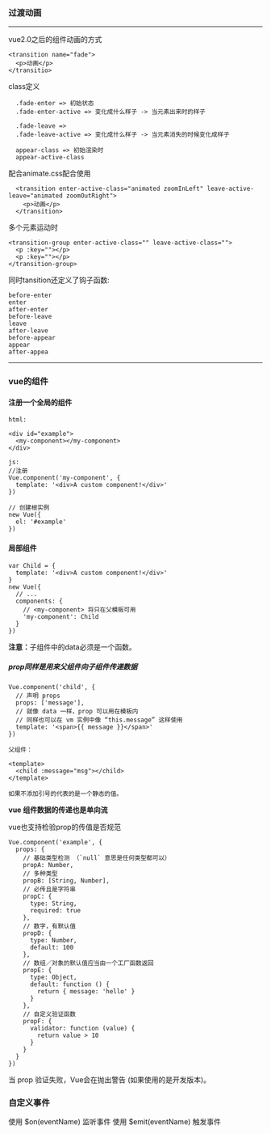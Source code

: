 ### 过渡动画
<hr/>
vue2.0之后的组件动画的方式

    <transition name="fade">
      <p>动画</p>
    </transitio>

class定义

      .fade-enter => 初始状态
      .fade-enter-active => 变化成什么样子 -> 当元素出来时的样子

      .fade-leave => 
      .fade-leave-active => 变化成什么样子 -> 当元素消失的时候变化成样子

      appear-class => 初始渲染时
      appear-active-class 

配合animate.css配合使用

      <transition enter-active-class="animated zoomInLeft" leave-active-leave="animated zoomOutRight">
        <p>动画</p>
      </transition>

多个元素运动时

    <transition-group enter-active-class="" leave-active-class="">
      <p :key=""></p>
      <p :key=""></p>
    </transition-group>

同时tansition还定义了钩子函数:

    before-enter
    enter
    after-enter
    before-leave
    leave
    after-leave
    before-appear
    appear
    after-appea


<hr/>

### vue的组件

#### 注册一个全局的组件

    html:

    <div id="example">
      <my-component></my-component>
    </div>

    js:
    //注册
    Vue.component('my-component', {
      template: '<div>A custom component!</div>'
    })

    // 创建根实例
    new Vue({
      el: '#example'
    })

#### 局部组件

    var Child = {
      template: '<div>A custom component!</div>'
    }
    new Vue({
      // ...
      components: {
        // <my-component> 将只在父模板可用
        'my-component': Child
      }
    })

<b>注意：</b>子组件中的data必须是一个函数。

##### prop同样是用来父组件向子组件传递数据

    Vue.component('child', {
      // 声明 props
      props: ['message'],
      // 就像 data 一样，prop 可以用在模板内
      // 同样也可以在 vm 实例中像 “this.message” 这样使用
      template: '<span>{{ message }}</span>'
    })

    父组件：

    <template>
      <child :message="msg"></child>
    </template>

    如果不添加引号的代表的是一个静态的值。


<b>vue 组件数据的传递也是单向流</b>


vue也支持检验prop的传值是否规范

    Vue.component('example', {
      props: {
        // 基础类型检测 （`null` 意思是任何类型都可以）
        propA: Number,
        // 多种类型
        propB: [String, Number],
        // 必传且是字符串
        propC: {
          type: String,
          required: true
        },
        // 数字，有默认值
        propD: {
          type: Number,
          default: 100
        },
        // 数组／对象的默认值应当由一个工厂函数返回
        propE: {
          type: Object,
          default: function () {
            return { message: 'hello' }
          }
        },
        // 自定义验证函数
        propF: {
          validator: function (value) {
            return value > 10
          }
        }
      }
    })

当 prop 验证失败，Vue会在抛出警告 (如果使用的是开发版本)。

### 自定义事件

  使用 $on(eventName) 监听事件
  使用 $emit(eventName) 触发事件
  
  
